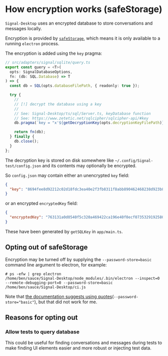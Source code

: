 # How encryption works (safeStorage)

`Signal-Desktop` uses an encrypted database to store conversations and messages locally.

Encryption is provided by [`safeStorage`](https://www.electronjs.org/docs/latest/api/safe-storage), which means it is only available to a running `electron` process.

The encryption is added using the `key` pragma:

```ts
// src/adapters/signal/sqlite/query.ts
export const query = <T>(
  opts: SignalDatabaseOptions,
  fn: (db: SQL.Database) => T
) => {
  const db = SQL(opts.databaseFilePath, { readonly: true });

  try {
    //
    // [!] decrypt the database using a key
    //
    // See: Signal-Desktop/ts/sql/Server.ts, keyDatabase function
    // See: https://www.zetetic.net/sqlcipher/sqlcipher-api/#key
    db.pragma(`key = "x'${getDecryptionKey(opts.decryptionKeyFilePath)}'"`);

    return fn(db);
  } finally {
    db.close();
  }
};
```

The decryption key is stored on disk somewhere like `~/.config/Signal-test/config.json` and its contents may optionally be encrypted.

So `config.json` may contain either an unencrypted `key` field:

```json
{
  "key": "8694fee8d92212c02d18fdc3ea40e2f3fb8311f8abb890462468238d923b858a"
}
```

or an encrypted `encryptedKey` field:

```json
{
  "encryptedKey": "763131a0d0540f5c320a469422ca196e40f0ecf073532919258096cc28b6d424ed9b1937dc267ed04f8d5bf28d5210150cdc40a5c2584ac93bf6ba7c0aa9a7579e25fc6f01b3055c9808ad69d4a45fb5569813"
}
```

These have been generated by `getSQLKey` in `app/main.ts`.

## Opting out of safeStorage

Encryption may be turned off by supplying the `--password-store=basic` command line argument to electron, for example:

```shell
# ps -efw | grep electron
/home/ben/sauce/Signal-Desktop/node_modules/.bin/electron --inspect=0 --remote-debugging-port=0 --password-store=basic /home/ben/sauce/Signal-Desktop/ci.js
```

Note that [the documentation suggests using quotes](https://www.electronjs.org/docs/latest/api/safe-storage)(`--password-store="basic"`), but that did not work for me.

## Reasons for opting out

### Allow tests to query database

This could be useful for finding conversations and messages during tests to make finding UI elements easier and more robust or injecting test data.
